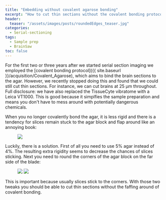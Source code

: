 ```yaml
---
title: "Embedding without covalent agarose bonding"
excerpt: "How to cut thin sections without the covalent bonding protocol"
header:
  teaser: "/assets/images/posts/roundedEdges_teaser.jpg"
categories:
  - Serial-sectioning
tags: 
  - Sample prep
  - BrainSaw
toc: false
---
```

 

For the first two or three years after we started serial section imaging we employed the [covalent bonding protocol]({{ site.baseurl }}/acquisition/Covalent_Agarose), which aims to bind the brain sections to the agar. 
However, we recently stopped doing this and found that we could still cut thin sections. 
For instance, we can cut brains at 25 μm throughout.
Full disclosure: we have also replaced the TissueCyte vibratome with a Leica VT1000. 
This is good because it simplfies the sample preparation and means you don't have to mess around with potentially dangerous chemicals. 

When you no longer covalently bond the agar, it is less rigid and there is a tendency for slices remain stuck to the agar block and flap around like an annoying book:
<figure>
    <a href="{{ site.baseurl }}/assets/images/posts/stickingSlices.jpg">
        <img src="{{ site.baseurl }}/assets/images/posts/stickingSlices.jpg" >
    </a>
</figure>

Luckily, there is a solution. 
First of all you need to use 5% agar instead of 4%. 
The resulting extra rigidity seems to decrease the chances of slices sticking. 
Next you need to round the corners of the agar block on the far side of the blade:
<figure class="half">
    <img src="{{ site.baseurl }}/assets/images/posts/roundedEdges01.jpg" >
    <img src="{{ site.baseurl }}/assets/images/posts/RoundedCornerAgar.png" >
</figure>
This is important because usually slices stick to the corners. 
With those two tweaks you should be able to cut thin sections without the faffing around of covalent bonding.


